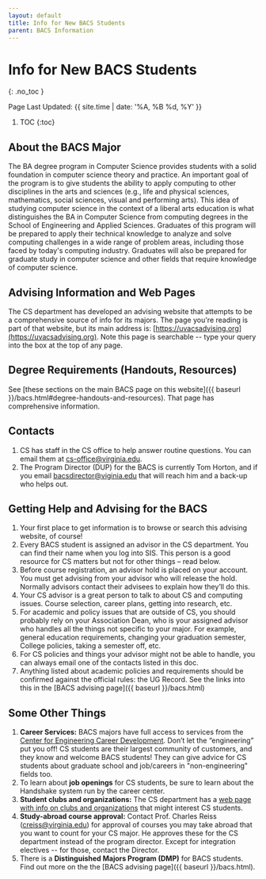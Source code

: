 ```yaml
---
layout: default
title: Info for New BACS Students
parent: BACS Information
---
```


# Info for New BACS Students
{: .no_toc }

Page Last Updated: {{ site.time | date: '%A, %B %d, %Y' }}


1. TOC
{:toc}



## About the BACS Major

The BA degree program in Computer Science provides students with a solid foundation in computer science theory and practice. An important goal of the program is to give students the ability to apply computing to other disciplines in the arts and sciences (e.g., life and physical sciences, mathematics, social sciences, visual and performing arts). This idea of studying computer science in the context of a liberal arts education is what distinguishes the BA in Computer Science from computing degrees in the School of Engineering and Applied Sciences. Graduates of this program will be prepared to apply their technical knowledge to analyze and solve computing challenges in a wide range of problem areas, including those faced by today's computing industry. Graduates will also be prepared for graduate study in computer science and other fields that require knowledge of computer science.

## Advising Information and Web Pages

The CS department has developed an advising website that attempts to be a comprehensive source of info for its majors. The page you're reading is part of that website, but its main address is: [https://uvacsadvising.org](https://uvacsadvising.org). Note this page is searchable -- type your query into the box at the top of any page.

## Degree Requirements (Handouts, Resources)

See [these sections on the main BACS page on this website]({{ baseurl }}/bacs.html#degree-handouts-and-resources). That page has comprehensive information.

## Contacts

1. CS has staff in the CS office to help answer routine questions. You can email them at cs-office@virginia.edu. 
2. The Program Director (DUP) for the BACS is currently Tom Horton, and if you email bacsdirector@viginia.edu that will reach him and a back-up who helps out.

## Getting Help and Advising for the BACS

1. Your first place to get information is to browse or search this advising website, of course!
2. Every BACS student is assigned an advisor in the CS department. You can find their name when you log into SIS. This person is a good resource for CS matters but not for other things – read below.
3. Before course registration, an advisor hold is placed on your account. You must get advising from your advisor who will release the hold. Normally advisors contact their advisees to explain how they’ll do this.
4. Your CS advisor is a great person to talk to about CS and computing issues. Course selection, career plans, getting into research, etc.
5. For academic and policy issues that are outside of CS, you should probably rely on your Association Dean, who is your assigned advisor who handles all the things not specific to your major. For example, general education requirements, changing your graduation semester, College policies, taking a semester off, etc.
6. For CS policies and things your advisor might not be able to handle, you can always email one of the contacts listed in this doc. 
7. Anything listed about academic policies and requirements should be confirmed against the official rules: the UG Record.  See the links into this in the [BACS advising page]({{ baseurl }}/bacs.html)

## Some Other Things

1. __Career Services:__  BACS majors have full access to services from the [Center for Engineering Career Development](https://engineering.virginia.edu/about/offices/career-development-center-engineering-career-development). Don’t let the “engineering” put you off!  CS students are their largest community of customers, and they know and welcome BACS students! They can give advice for CS students about graduate school and job/careers in "non-engineering" fields too.
2. To learn about __job openings__ for CS students, be sure to learn about the Handshake system run by the career center.
3. __Student clubs and organizations:__ The CS department has a [web page with info on clubs and organizations](https://engineering.virginia.edu/departments/computer-science/about-computer-science/clubs-and-groups) that might interest CS students. 
4. __Study-abroad course approval:__  Contact Prof. Charles Reiss (creiss@virginia.edu) for approval of courses you may take abroad that you want to count for your CS major. He approves these for the CS department instead of the program director. Except for integration electives -- for those, contact the Director.
5. There is a __Distinguished Majors Program (DMP)__ for BACS students.  Find out more on the the [BACS advising page]({{ baseurl }}/bacs.html).
